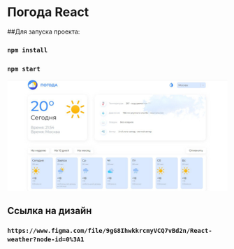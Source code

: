 # Погода React

##Для запуска проекта:

### `npm install`
### `npm start`

![Превью](/preview.jpg)

## Ссылка на дизайн
### `https://www.figma.com/file/9gG8IhwkkrcmyVCQ7vBd2n/React-weather?node-id=0%3A1`
